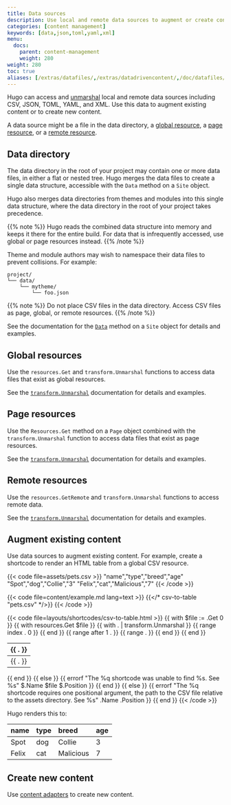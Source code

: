 ```yaml
---
title: Data sources
description: Use local and remote data sources to augment or create content.
categories: [content management]
keywords: [data,json,toml,yaml,xml]
menu:
  docs:
    parent: content-management
    weight: 280
weight: 280
toc: true
aliases: [/extras/datafiles/,/extras/datadrivencontent/,/doc/datafiles/,/templates/data-templates/]
---
```


Hugo can access and [unmarshal] local and remote data sources including CSV, JSON, TOML, YAML, and XML. Use this data to augment existing content or to create new content.

[unmarshal]: /getting-started/glossary/#unmarshal

A data source might be a file in the data directory, a [global resource], a [page resource], or a [remote resource].

[global resource]: /getting-started/glossary/#global-resource
[page resource]: /getting-started/glossary/#page-resource
[remote resource]: /getting-started/glossary/#remote-resource

## Data directory

The data directory in the root of your project may contain one or more data files, in either a flat or nested tree. Hugo merges the data files to create a single data structure, accessible with the `Data` method on a `Site` object.

Hugo also merges data directories from themes and modules into this single data structure, where the data directory in the root of your project takes precedence.

{{% note %}}
Hugo reads the combined data structure into memory and keeps it there for the entire build. For data that is infrequently accessed, use global or page resources instead.
{{% /note %}}

Theme and module authors may wish to namespace their data files to prevent collisions. For example:

```text
project/
└── data/
    └── mytheme/
        └── foo.json
```

{{% note %}}
Do not place CSV files in the data directory. Access CSV files as page, global, or remote resources.
{{% /note %}}

See the documentation for the [`Data`] method on a `Site` object for details and examples.

[`Data`]: /methods/site/data/

## Global resources

Use the `resources.Get` and `transform.Unmarshal` functions to access data files that exist as global resources.

See the [`transform.Unmarshal`](/functions/transform/unmarshal/#global-resource) documentation for details and examples.

## Page resources

Use the `Resources.Get` method on a `Page` object combined with the `transform.Unmarshal` function to access data files that exist as page resources.

See the [`transform.Unmarshal`](/functions/transform/unmarshal/#page-resource) documentation for details and examples.

## Remote resources

Use the `resources.GetRemote` and `transform.Unmarshal` functions to access remote data.

See the [`transform.Unmarshal`](/functions/transform/unmarshal/#remote-resource) documentation for details and examples.

## Augment existing content

Use data sources to augment existing content. For example, create a shortcode to render an HTML table from a global CSV resource.

{{< code file=assets/pets.csv >}}
"name","type","breed","age"
"Spot","dog","Collie","3"
"Felix","cat","Malicious","7"
{{< /code >}}

{{< code file=content/example.md lang=text >}}
{{</* csv-to-table "pets.csv" */>}}
{{< /code >}}

{{< code file=layouts/shortcodes/csv-to-table.html >}}
{{ with $file := .Get 0 }}
  {{ with resources.Get $file }}
    {{ with . | transform.Unmarshal }}
      <table>
        <thead>
          <tr>
            {{ range index . 0 }}
              <th>{{ . }}</th>
            {{ end }}
          </tr>
        </thead>
        <tbody>
          {{ range after 1 . }}
            <tr>
              {{ range . }}
                <td>{{ . }}</td>
              {{ end }}
            </tr>
          {{ end }}
        </tbody>
      </table>
    {{ end }}
  {{ else }}
    {{ errorf "The %q shortcode was unable to find %s. See %s" $.Name $file $.Position }}
  {{ end }}
{{ else }}
  {{ errorf "The %q shortcode requires one positional argument, the path to the CSV file relative to the assets directory. See %s" .Name .Position }}
{{ end }}
{{< /code >}}

Hugo renders this to:

name|type|breed|age
:--|:--|:--|:--
Spot|dog|Collie|3
Felix|cat|Malicious|7

## Create new content

Use [content adapters] to create new content.

[content adapters]: /content-management/content-adapters/

